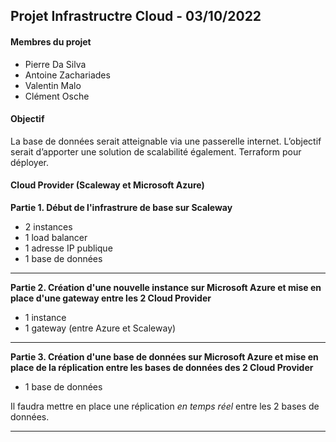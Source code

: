 ## **Projet Infrastructre Cloud - 03/10/2022**

#### **Membres du projet**
- Pierre Da Silva
- Antoine Zachariades
- Valentin Malo
- Clément Osche

#### Objectif 
La base de données serait atteignable via une passerelle internet.
L’objectif serait d’apporter une solution de scalabilité également.
Terraform pour déployer.

#### **Cloud Provider (Scaleway et Microsoft Azure)**

**Partie 1. Début de l'infrastrure de base sur Scaleway**
*  2 instances
*  1 load balancer
*  1 adresse IP publique
*  1 base de données

---

**Partie 2. Création d'une nouvelle instance sur Microsoft Azure et mise en place d'une gateway entre les 2 Cloud Provider**
* 1 instance
* 1 gateway (entre Azure et Scaleway)

---

**Partie 3. Création d'une base de données sur Microsoft Azure et mise en place de la réplication entre les bases de données des 2 Cloud Provider**
* 1 base de données

Il faudra mettre en place une réplication *en temps réel* entre les 2 bases de données.


---





